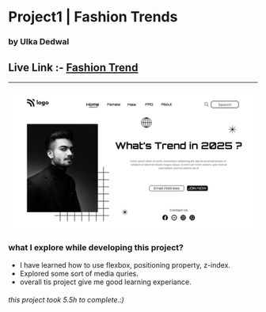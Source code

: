 # Project1 | Fashion Trends
### by Ulka Dedwal
## Live Link :- [Fashion Trend](https://project01-fashion-trends-uk.netlify.app/ "Project01")
_______________________________________________
![alt text](Project_01.png)
### what I explore while developing this project?
- I have learned how to use flexbox, positioning property, z-index.
- Explored some sort of media quries.
- overall tis project give me good learning experiance.

###### this project took 5.5h to complete.:)

